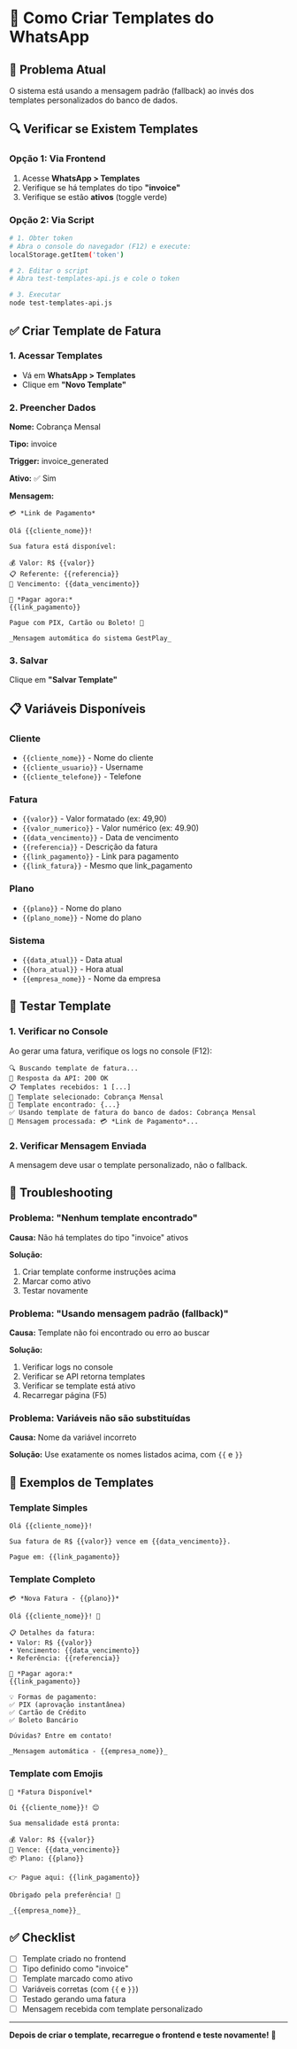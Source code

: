 # 📝 Como Criar Templates do WhatsApp

## 🎯 Problema Atual

O sistema está usando a mensagem padrão (fallback) ao invés dos templates personalizados do banco de dados.

## 🔍 Verificar se Existem Templates

### Opção 1: Via Frontend
1. Acesse **WhatsApp > Templates**
2. Verifique se há templates do tipo **"invoice"**
3. Verifique se estão **ativos** (toggle verde)

### Opção 2: Via Script
```bash
# 1. Obter token
# Abra o console do navegador (F12) e execute:
localStorage.getItem('token')

# 2. Editar o script
# Abra test-templates-api.js e cole o token

# 3. Executar
node test-templates-api.js
```

## ✅ Criar Template de Fatura

### 1. Acessar Templates
- Vá em **WhatsApp > Templates**
- Clique em **"Novo Template"**

### 2. Preencher Dados

**Nome:** Cobrança Mensal

**Tipo:** invoice

**Trigger:** invoice_generated

**Ativo:** ✅ Sim

**Mensagem:**
```
💳 *Link de Pagamento*

Olá {{cliente_nome}}!

Sua fatura está disponível:

💰 Valor: R$ {{valor}}
📋 Referente: {{referencia}}
📅 Vencimento: {{data_vencimento}}

🔗 *Pagar agora:*
{{link_pagamento}}

Pague com PIX, Cartão ou Boleto! 🚀

_Mensagem automática do sistema GestPlay_
```

### 3. Salvar
Clique em **"Salvar Template"**

## 📋 Variáveis Disponíveis

### Cliente
- `{{cliente_nome}}` - Nome do cliente
- `{{cliente_usuario}}` - Username
- `{{cliente_telefone}}` - Telefone

### Fatura
- `{{valor}}` - Valor formatado (ex: 49,90)
- `{{valor_numerico}}` - Valor numérico (ex: 49.90)
- `{{data_vencimento}}` - Data de vencimento
- `{{referencia}}` - Descrição da fatura
- `{{link_pagamento}}` - Link para pagamento
- `{{link_fatura}}` - Mesmo que link_pagamento

### Plano
- `{{plano}}` - Nome do plano
- `{{plano_nome}}` - Nome do plano

### Sistema
- `{{data_atual}}` - Data atual
- `{{hora_atual}}` - Hora atual
- `{{empresa_nome}}` - Nome da empresa

## 🧪 Testar Template

### 1. Verificar no Console
Ao gerar uma fatura, verifique os logs no console (F12):

```
🔍 Buscando template de fatura...
📡 Resposta da API: 200 OK
📋 Templates recebidos: 1 [...]
🎯 Template selecionado: Cobrança Mensal
📝 Template encontrado: {...}
✅ Usando template de fatura do banco de dados: Cobrança Mensal
📝 Mensagem processada: 💳 *Link de Pagamento*...
```

### 2. Verificar Mensagem Enviada
A mensagem deve usar o template personalizado, não o fallback.

## 🐛 Troubleshooting

### Problema: "Nenhum template encontrado"

**Causa:** Não há templates do tipo "invoice" ativos

**Solução:**
1. Criar template conforme instruções acima
2. Marcar como ativo
3. Testar novamente

### Problema: "Usando mensagem padrão (fallback)"

**Causa:** Template não foi encontrado ou erro ao buscar

**Solução:**
1. Verificar logs no console
2. Verificar se API retorna templates
3. Verificar se template está ativo
4. Recarregar página (F5)

### Problema: Variáveis não são substituídas

**Causa:** Nome da variável incorreto

**Solução:**
Use exatamente os nomes listados acima, com `{{` e `}}`

## 📝 Exemplos de Templates

### Template Simples
```
Olá {{cliente_nome}}!

Sua fatura de R$ {{valor}} vence em {{data_vencimento}}.

Pague em: {{link_pagamento}}
```

### Template Completo
```
💳 *Nova Fatura - {{plano}}*

Olá {{cliente_nome}}! 👋

📋 Detalhes da fatura:
• Valor: R$ {{valor}}
• Vencimento: {{data_vencimento}}
• Referência: {{referencia}}

🔗 *Pagar agora:*
{{link_pagamento}}

💡 Formas de pagamento:
✅ PIX (aprovação instantânea)
✅ Cartão de Crédito
✅ Boleto Bancário

Dúvidas? Entre em contato!

_Mensagem automática - {{empresa_nome}}_
```

### Template com Emojis
```
🎯 *Fatura Disponível*

Oi {{cliente_nome}}! 😊

Sua mensalidade está pronta:

💰 Valor: R$ {{valor}}
📅 Vence: {{data_vencimento}}
📦 Plano: {{plano}}

👉 Pague aqui: {{link_pagamento}}

Obrigado pela preferência! 🙏

_{{empresa_nome}}_
```

## ✅ Checklist

- [ ] Template criado no frontend
- [ ] Tipo definido como "invoice"
- [ ] Template marcado como ativo
- [ ] Variáveis corretas (com `{{` e `}}`)
- [ ] Testado gerando uma fatura
- [ ] Mensagem recebida com template personalizado

---

**Depois de criar o template, recarregue o frontend e teste novamente!** 🚀
